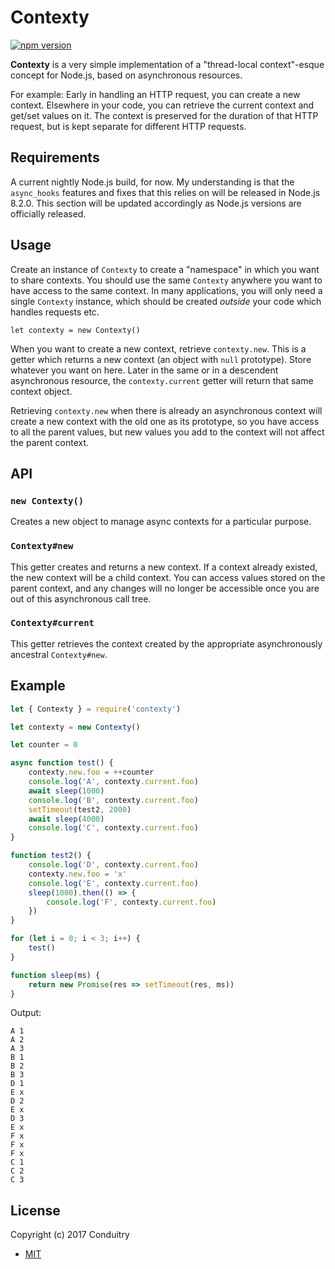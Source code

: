 # Contexty

[![npm version](https://img.shields.io/npm/v/contexty.svg?style=flat-square)](https://www.npmjs.com/package/contexty)

**Contexty** is a very simple implementation of a "thread-local context"-esque concept for Node.js, based on asynchronous resources.

For example: Early in handling an HTTP request, you can create a new context. Elsewhere in your code, you can retrieve the current context and get/set values on it. The context is preserved for the duration of that HTTP request, but is kept separate for different HTTP requests.

## Requirements

A current nightly Node.js build, for now. My understanding is that the `async_hooks` features and fixes that this relies on will be released in Node.js 8.2.0. This section will be updated accordingly as Node.js versions are officially released.

## Usage

Create an instance of `Contexty` to create a "namespace" in which you want to share contexts. You should use the same `Contexty` anywhere you want to have access to the same context. In many applications, you will only need a single `Contexty` instance, which should be created *outside* your code which handles requests etc.

`let contexty = new Contexty()`

When you want to create a new context, retrieve `contexty.new`. This is a getter which returns a new context (an object with `null` prototype). Store whatever you want on here. Later in the same or in a descendent asynchronous resource, the `contexty.current` getter will return that same context object.

Retrieving `contexty.new` when there is already an asynchronous context will create a new context with the old one as its prototype, so you have access to all the parent values, but new values you add to the context will not affect the parent context.

## API

### `new Contexty()`

Creates a new object to manage async contexts for a particular purpose.

### `Contexty#new`

This getter creates and returns a new context. If a context already existed, the new context will be a child context. You can access values stored on the parent context, and any changes will no longer be accessible once you are out of this asynchronous call tree.

### `Contexty#current`

This getter retrieves the context created by the appropriate asynchronously ancestral `Contexty#new`.

## Example

```javascript
let { Contexty } = require('contexty')

let contexty = new Contexty()

let counter = 0

async function test() {
	contexty.new.foo = ++counter
	console.log('A', contexty.current.foo)
	await sleep(1000)
	console.log('B', contexty.current.foo)
	setTimeout(test2, 2000)
	await sleep(4000)
	console.log('C', contexty.current.foo)
}

function test2() {
	console.log('D', contexty.current.foo)
	contexty.new.foo = 'x'
	console.log('E', contexty.current.foo)
	sleep(1000).then(() => {
		console.log('F', contexty.current.foo)
	})
}

for (let i = 0; i < 3; i++) {
	test()
}

function sleep(ms) {
	return new Promise(res => setTimeout(res, ms))
}
```

Output:

```
A 1
A 2
A 3
B 1
B 2
B 3
D 1
E x
D 2
E x
D 3
E x
F x
F x
F x
C 1
C 2
C 3
```

## License

Copyright (c) 2017 Conduitry

- [MIT](https://github.com/Conduitry/contexty/blob/master/LICENSE)
